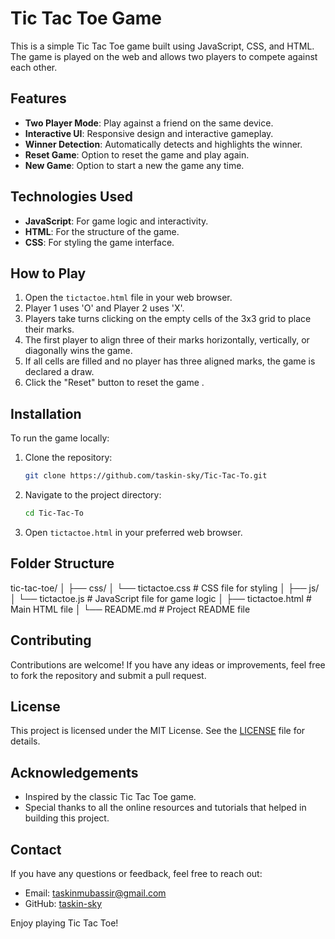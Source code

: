 # Tic Tac Toe Game

This is a simple Tic Tac Toe game built using JavaScript, CSS, and HTML. The game is played on the web and allows two players to compete against each other.

## Features

- **Two Player Mode**: Play against a friend on the same device.
- **Interactive UI**: Responsive design and interactive gameplay.
- **Winner Detection**: Automatically detects and highlights the winner.
- **Reset Game**: Option to reset the game and play again.
- **New Game**: Option to start a new the game any time.

## Technologies Used

- **JavaScript**: For game logic and interactivity.
- **HTML**: For the structure of the game.
- **CSS**: For styling the game interface.

## How to Play

1. Open the `tictactoe.html` file in your web browser.
2. Player 1 uses 'O' and Player 2 uses 'X'.
3. Players take turns clicking on the empty cells of the 3x3 grid to place their marks.
4. The first player to align three of their marks horizontally, vertically, or diagonally wins the game.
5. If all cells are filled and no player has three aligned marks, the game is declared a draw.
6. Click the "Reset" button to reset the game .


## Installation

To run the game locally:

1. Clone the repository:
    ```bash
    git clone https://github.com/taskin-sky/Tic-Tac-To.git
    ```
2. Navigate to the project directory:
    ```bash
    cd Tic-Tac-To
    ```
3. Open `tictactoe.html` in your preferred web browser.

## Folder Structure
tic-tac-toe/
│
├── css/
│ └── tictactoe.css # CSS file for styling
│
├── js/
│ └── tictactoe.js # JavaScript file for game logic
│
├── tictactoe.html # Main HTML file
│
└── README.md # Project README file



## Contributing

Contributions are welcome! If you have any ideas or improvements, feel free to fork the repository and submit a pull request.

## License

This project is licensed under the MIT License. See the [LICENSE](LICENSE) file for details.

## Acknowledgements

- Inspired by the classic Tic Tac Toe game.
- Special thanks to all the online resources and tutorials that helped in building this project.

## Contact

If you have any questions or feedback, feel free to reach out:

- Email: taskinmubassir@gmail.com
- GitHub: [taskin-sky](https://github.com/taskin-sky)

Enjoy playing Tic Tac Toe!
